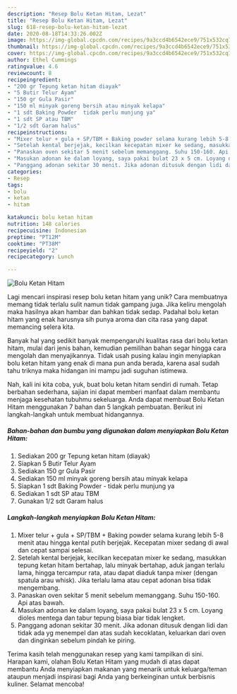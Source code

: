 ```yaml
---
description: "Resep Bolu Ketan Hitam, Lezat"
title: "Resep Bolu Ketan Hitam, Lezat"
slug: 618-resep-bolu-ketan-hitam-lezat
date: 2020-08-18T14:33:26.002Z
image: https://img-global.cpcdn.com/recipes/9a3ccd4b6542ece9/751x532cq70/bolu-ketan-hitam-foto-resep-utama.jpg
thumbnail: https://img-global.cpcdn.com/recipes/9a3ccd4b6542ece9/751x532cq70/bolu-ketan-hitam-foto-resep-utama.jpg
cover: https://img-global.cpcdn.com/recipes/9a3ccd4b6542ece9/751x532cq70/bolu-ketan-hitam-foto-resep-utama.jpg
author: Ethel Cummings
ratingvalue: 4.6
reviewcount: 8
recipeingredient:
- "200 gr Tepung ketan hitam diayak"
- "5 Butir Telur Ayam"
- "150 gr Gula Pasir"
- "150 ml minyak goreng bersih atau minyak kelapa"
- "1 sdt Baking Powder  tidak perlu munjung ya"
- "1 sdt SP atau TBM"
- "1/2 sdt Garam halus"
recipeinstructions:
- "Mixer telur + gula + SP/TBM + Baking powder selama kurang lebih 5-8 menit atau hingga kental putih berjejak. Kecepatan mixer sedang di awal dan cepat sampai selesai."
- "Setelah kental berjejak, kecilkan kecepatan mixer ke sedang, masukkan tepung ketan hitam bertahap, lalu minyak bertahap, aduk jangan terlalu lama, hingga tercampur rata, atau dapat diaduk tanpa mixer (dengan spatula arau whisk). Jika terlalu lama atau cepat adonan bisa tidak mengembang."
- "Panaskan oven sekitar 5 menit sebelum memanggang. Suhu 150-160. Api atas bawah."
- "Masukan adonan ke dalam loyang, saya pakai bulat 23 x 5 cm. Loyang dioles mentega dan tabur tepung biasa biar tidak lengket."
- "Panggang adonan sekitar 30 menit. Jika adonan ditusuk dengan lidi dan tidak ada yg menempel dan atas sudah kecoklatan, keluarkan dari oven dan dinginkan sebelum pindah ke piring."
categories:
- Resep
tags:
- bolu
- ketan
- hitam

katakunci: bolu ketan hitam 
nutrition: 148 calories
recipecuisine: Indonesian
preptime: "PT12M"
cooktime: "PT38M"
recipeyield: "2"
recipecategory: Lunch

---
```



![Bolu Ketan Hitam](https://img-global.cpcdn.com/recipes/9a3ccd4b6542ece9/751x532cq70/bolu-ketan-hitam-foto-resep-utama.jpg)

Lagi mencari inspirasi resep bolu ketan hitam yang unik? Cara membuatnya memang tidak terlalu sulit namun tidak gampang juga. Jika keliru mengolah maka hasilnya akan hambar dan bahkan tidak sedap. Padahal bolu ketan hitam yang enak harusnya sih punya aroma dan cita rasa yang dapat memancing selera kita.



Banyak hal yang sedikit banyak mempengaruhi kualitas rasa dari bolu ketan hitam, mulai dari jenis bahan, kemudian pemilihan bahan segar hingga cara mengolah dan menyajikannya. Tidak usah pusing kalau ingin menyiapkan bolu ketan hitam yang enak di mana pun anda berada, karena asal sudah tahu triknya maka hidangan ini mampu jadi suguhan istimewa.


Nah, kali ini kita coba, yuk, buat bolu ketan hitam sendiri di rumah. Tetap berbahan sederhana, sajian ini dapat memberi manfaat dalam membantu menjaga kesehatan tubuhmu sekeluarga. Anda dapat membuat Bolu Ketan Hitam menggunakan 7 bahan dan 5 langkah pembuatan. Berikut ini langkah-langkah untuk membuat hidangannya.

<!--inarticleads1-->

##### Bahan-bahan dan bumbu yang digunakan dalam menyiapkan Bolu Ketan Hitam:

1. Sediakan 200 gr Tepung ketan hitam (diayak)
1. Siapkan 5 Butir Telur Ayam
1. Sediakan 150 gr Gula Pasir
1. Sediakan 150 ml minyak goreng bersih atau minyak kelapa
1. Siapkan 1 sdt Baking Powder - tidak perlu munjung ya
1. Sediakan 1 sdt SP atau TBM
1. Gunakan 1/2 sdt Garam halus




<!--inarticleads2-->

##### Langkah-langkah menyiapkan Bolu Ketan Hitam:

1. Mixer telur + gula + SP/TBM + Baking powder selama kurang lebih 5-8 menit atau hingga kental putih berjejak. Kecepatan mixer sedang di awal dan cepat sampai selesai.
1. Setelah kental berjejak, kecilkan kecepatan mixer ke sedang, masukkan tepung ketan hitam bertahap, lalu minyak bertahap, aduk jangan terlalu lama, hingga tercampur rata, atau dapat diaduk tanpa mixer (dengan spatula arau whisk). Jika terlalu lama atau cepat adonan bisa tidak mengembang.
1. Panaskan oven sekitar 5 menit sebelum memanggang. Suhu 150-160. Api atas bawah.
1. Masukan adonan ke dalam loyang, saya pakai bulat 23 x 5 cm. Loyang dioles mentega dan tabur tepung biasa biar tidak lengket.
1. Panggang adonan sekitar 30 menit. Jika adonan ditusuk dengan lidi dan tidak ada yg menempel dan atas sudah kecoklatan, keluarkan dari oven dan dinginkan sebelum pindah ke piring.




Terima kasih telah menggunakan resep yang kami tampilkan di sini. Harapan kami, olahan Bolu Ketan Hitam yang mudah di atas dapat membantu Anda menyiapkan makanan yang menarik untuk keluarga/teman ataupun menjadi inspirasi bagi Anda yang berkeinginan untuk berbisnis kuliner. Selamat mencoba!
